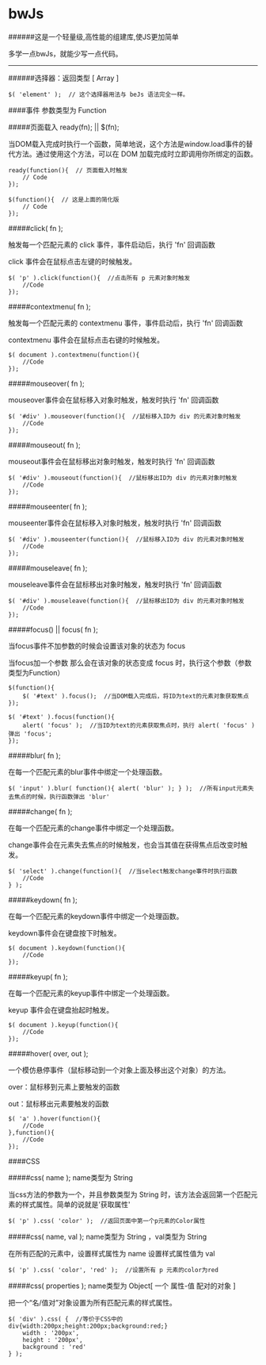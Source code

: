 bwJs
=============
######这是一个轻量级,高性能的组建库,使JS更加简单

多学一点bwJs，就能少写一点代码。

-------------

######选择器：返回类型 [ Array ]

    $( 'element' );  // 这个选择器用法与 beJs 语法完全一样。

####事件  参数类型为 Function

#####页面载入 ready(fn); || $(fn);

当DOM载入完成时执行一个函数，简单地说，这个方法是window.load事件的替代方法。通过使用这个方法，可以在 DOM 加载完成时立即调用你所绑定的函数。

    ready(function(){  // 页面载入时触发
        // Code
    });

    $(function(){  // 这是上面的简化版
        // Code
    });


#####click( fn );

触发每一个匹配元素的 click 事件，事件启动后，执行 'fn' 回调函数

click 事件会在鼠标点击左键的时候触发。

    $( 'p' ).click(function(){  //点击所有 p 元素对象时触发
        //Code
    });


#####contextmenu( fn );

触发每一个匹配元素的 contextmenu 事件，事件启动后，执行 'fn' 回调函数

contextmenu 事件会在鼠标点击右键的时候触发。

    $( document ).contextmenu(function(){
        //Code
    });


#####mouseover( fn );

mouseover事件会在鼠标移入对象时触发，触发时执行 'fn' 回调函数

    $( '#div' ).mouseover(function(){  //鼠标移入ID为 div 的元素对象时触发
        //Code
    });


#####mouseout( fn );

mouseout事件会在鼠标移出对象时触发，触发时执行 'fn' 回调函数

    $( '#div' ).mouseout(function(){  //鼠标移出ID为 div 的元素对象时触发
        //Code
    });


#####mouseenter( fn );

mouseenter事件会在鼠标移入对象时触发，触发时执行 'fn' 回调函数

    $( '#div' ).mouseenter(function(){  //鼠标移入ID为 div 的元素对象时触发
        //Code
    });


#####mouseleave( fn );

mouseleave事件会在鼠标移出对象时触发，触发时执行 'fn' 回调函数

    $( '#div' ).mouseleave(function(){  //鼠标移出ID为 div 的元素对象时触发
        //Code
    });


#####focus() || focus( fn );

当focus事件不加参数的时候会设置该对象的状态为 focus

当focus加一个参数 那么会在该对象的状态变成 focus 时，执行这个参数（参数类型为Function）

    $(function(){
        $( '#text' ).focus();  //当DOM载入完成后，将ID为text的元素对象获取焦点
    });

    $( '#text' ).focus(function(){
        alert( 'focus' );  //当ID为text的元素获取焦点时，执行 alert( 'focus' ) 弹出 'focus';
    });


#####blur( fn );

在每一个匹配元素的blur事件中绑定一个处理函数。

    $( 'input' ).blur( function(){ alert( 'blur' ); } );  //所有input元素失去焦点的时候，执行函数弹出 'blur'


#####change( fn );

在每一个匹配元素的change事件中绑定一个处理函数。

change事件会在元素失去焦点的时候触发，也会当其值在获得焦点后改变时触发。

    $( 'select' ).change(function(){  //当select触发change事件时执行函数
        //Code
    } );


#####keydown( fn );

在每一个匹配元素的keydown事件中绑定一个处理函数。

keydown事件会在键盘按下时触发。

    $( document ).keydown(function(){
        //Code
    });


#####keyup( fn );

在每一个匹配元素的keyup事件中绑定一个处理函数。

keyup 事件会在键盘抬起时触发。

    $( document ).keyup(function(){
        //Code
    });


#####hover( over, out );

一个模仿悬停事件（鼠标移动到一个对象上面及移出这个对象）的方法。

over：鼠标移到元素上要触发的函数

out：鼠标移出元素要触发的函数

    $( 'a' ).hover(function(){
        //Code
    },function(){
        //Code
    });

####CSS


#####css( name );  name类型为 String

当css方法的参数为一个，并且参数类型为 String 时，该方法会返回第一个匹配元素的样式属性。简单的说就是'获取属性'

    $( 'p' ).css( 'color' );  //返回页面中第一个p元素的Color属性


#####css( name, val );  name类型为 String ，val类型为 String

在所有匹配的元素中，设置样式属性为 name 设置样式属性值为 val

    $( 'p' ).css( 'color', 'red' );  //设置所有 p 元素的color为red


#####css( properties );  name类型为 Object[ 一个 属性-值 配对的对象 ]

把一个“名/值对”对象设置为所有匹配元素的样式属性。

    $( 'div' ).css( {  //等价于CSS中的 div{width:200px;height:200px;background:red;}
        width : '200px',
        height : '200px',
        background : 'red' 
    } );

